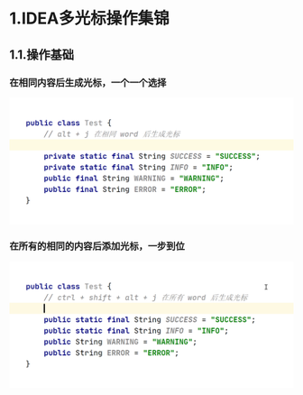 # 1.IDEA多光标操作集锦

## 1.1.操作基础

### 在相同内容后生成光标，一个一个选择
![](/STATIC/IMAGE/idea_alt_j-1589727619502.c6c9651d.gif)
### 在所有的相同的内容后添加光标，一步到位
![](/static/image/idea_alt_shift_ctrl_j.c1b6d800.gif)